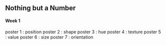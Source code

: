 ## Nothing but a Number
#### Week 1
poster 1 : position
poster 2 : shape
poster 3 : hue
poster 4 : texture
poster 5 : value
poster 6 : size
poster 7 : orientation